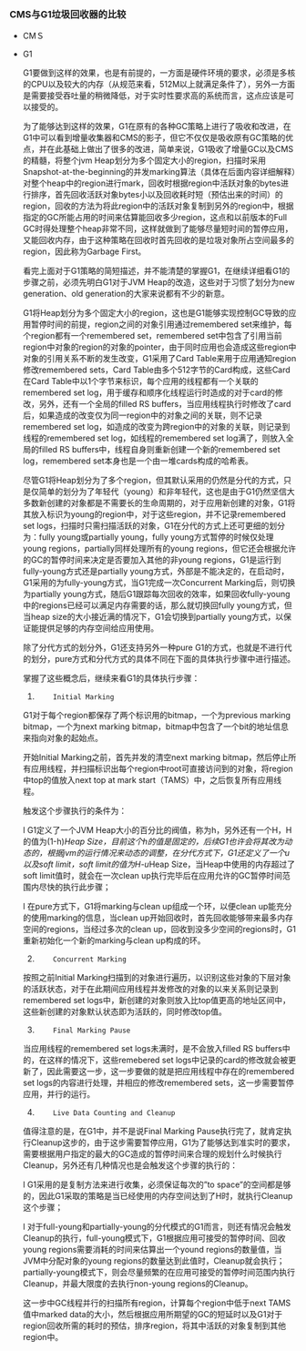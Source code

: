 ### CMS与G1垃圾回收器的比较

- CMＳ

- G1

  G1要做到这样的效果，也是有前提的，一方面是硬件环境的要求，必须是多核的CPU以及较大的内存（从规范来看，512M以上就满足条件了），另外一方面是需要接受吞吐量的稍微降低，对于实时性要求高的系统而言，这点应该是可以接受的。

  为了能够达到这样的效果，G1在原有的各种GC策略上进行了吸收和改进，在G1中可以看到增量收集器和CMS的影子，但它不仅仅是吸收原有GC策略的优点，并在此基础上做出了很多的改进，简单来说，G1吸收了增量GC以及CMS的精髓，将整个jvm Heap划分为多个固定大小的region，扫描时采用Snapshot-at-the-beginning的并发marking算法（具体在后面内容详细解释）对整个heap中的region进行mark，回收时根据region中活跃对象的bytes进行排序，首先回收活跃对象bytes小以及回收耗时短（预估出来的时间）的region，回收的方法为将此region中的活跃对象复制到另外的region中，根据指定的GC所能占用的时间来估算能回收多少region，这点和以前版本的Full GC时得处理整个heap非常不同，这样就做到了能够尽量短时间的暂停应用，又能回收内存，由于这种策略在回收时首先回收的是垃圾对象所占空间最多的region，因此称为Garbage First。

  看完上面对于G1策略的简短描述，并不能清楚的掌握G1，在继续详细看G1的步骤之前，必须先明白G1对于JVM Heap的改造，这些对于习惯了划分为new generation、old generation的大家来说都有不少的新意。

  G1将Heap划分为多个固定大小的region，这也是G1能够实现控制GC导致的应用暂停时间的前提，region之间的对象引用通过remembered set来维护，每个region都有一个remembered set，remembered set中包含了引用当前region中对象的region的对象的pointer，由于同时应用也会造成这些region中对象的引用关系不断的发生改变，G1采用了Card Table来用于应用通知region修改remembered sets，Card Table由多个512字节的Card构成，这些Card在Card Table中以1个字节来标识，每个应用的线程都有一个关联的remembered set log，用于缓存和顺序化线程运行时造成的对于card的修改，另外，还有一个全局的filled RS buffers，当应用线程执行时修改了card后，如果造成的改变仅为同一region中的对象之间的关联，则不记录remembered set log，如造成的改变为跨region中的对象的关联，则记录到线程的remembered set log，如线程的remembered set log满了，则放入全局的filled RS buffers中，线程自身则重新创建一个新的remembered set log，remembered set本身也是一个由一堆cards构成的哈希表。

  尽管G1将Heap划分为了多个region，但其默认采用的仍然是分代的方式，只是仅简单的划分为了年轻代（young）和非年轻代，这也是由于G1仍然坚信大多数新创建的对象都是不需要长的生命周期的，对于应用新创建的对象，G1将其放入标识为young的region中，对于这些region，并不记录remembered set logs，扫描时只需扫描活跃的对象，G1在分代的方式上还可更细的划分为：fully young或partially young，fully young方式暂停的时候仅处理young regions，partially同样处理所有的young regions，但它还会根据允许的GC的暂停时间来决定是否要加入其他的非young regions，G1是运行到fully-young方式还是partially young方式，外部是不能决定的，在启动时，G1采用的为fully-young方式，当G1完成一次Concurrent Marking后，则切换为partially young方式，随后G1跟踪每次回收的效率，如果回收fully-young中的regions已经可以满足内存需要的话，那么就切换回fully young方式，但当heap size的大小接近满的情况下，G1会切换到partially young方式，以保证能提供足够的内存空间给应用使用。

  除了分代方式的划分外，G1还支持另外一种pure G1的方式，也就是不进行代的划分，pure方式和分代方式的具体不同在下面的具体执行步骤中进行描述。

  掌握了这些概念后，继续来看G1的具体执行步骤：

  1.         Initial Marking

  G1对于每个region都保存了两个标识用的bitmap，一个为previous marking bitmap，一个为next marking bitmap，bitmap中包含了一个bit的地址信息来指向对象的起始点。

  开始Initial Marking之前，首先并发的清空next marking bitmap，然后停止所有应用线程，并扫描标识出每个region中root可直接访问到的对象，将region中top的值放入next top at mark start（TAMS）中，之后恢复所有应用线程。

  触发这个步骤执行的条件为：

  l  G1定义了一个JVM Heap大小的百分比的阀值，称为h，另外还有一个H，H的值为(1-h)*Heap Size，目前这个h的值是固定的，后续G1也许会将其改为动态的，根据jvm的运行情况来动态的调整，在分代方式下，G1还定义了一个u以及soft limit，soft limit的值为H-u*Heap Size，当Heap中使用的内存超过了soft limit值时，就会在一次clean up执行完毕后在应用允许的GC暂停时间范围内尽快的执行此步骤；

  l  在pure方式下，G1将marking与clean up组成一个环，以便clean up能充分的使用marking的信息，当clean up开始回收时，首先回收能够带来最多内存空间的regions，当经过多次的clean up，回收到没多少空间的regions时，G1重新初始化一个新的marking与clean up构成的环。

  2.         Concurrent Marking

  按照之前Initial Marking扫描到的对象进行遍历，以识别这些对象的下层对象的活跃状态，对于在此期间应用线程并发修改的对象的以来关系则记录到remembered set logs中，新创建的对象则放入比top值更高的地址区间中，这些新创建的对象默认状态即为活跃的，同时修改top值。

  3.         Final Marking Pause

  当应用线程的remembered set logs未满时，是不会放入filled RS buffers中的，在这样的情况下，这些remebered set logs中记录的card的修改就会被更新了，因此需要这一步，这一步要做的就是把应用线程中存在的remembered set logs的内容进行处理，并相应的修改remembered sets，这一步需要暂停应用，并行的运行。

  4.         Live Data Counting and Cleanup

  值得注意的是，在G1中，并不是说Final Marking Pause执行完了，就肯定执行Cleanup这步的，由于这步需要暂停应用，G1为了能够达到准实时的要求，需要根据用户指定的最大的GC造成的暂停时间来合理的规划什么时候执行Cleanup，另外还有几种情况也是会触发这个步骤的执行的：

  l  G1采用的是复制方法来进行收集，必须保证每次的”to space”的空间都是够的，因此G1采取的策略是当已经使用的内存空间达到了H时，就执行Cleanup这个步骤；

  l  对于full-young和partially-young的分代模式的G1而言，则还有情况会触发Cleanup的执行，full-young模式下，G1根据应用可接受的暂停时间、回收young regions需要消耗的时间来估算出一个yound regions的数量值，当JVM中分配对象的young regions的数量达到此值时，Cleanup就会执行；partially-young模式下，则会尽量频繁的在应用可接受的暂停时间范围内执行Cleanup，并最大限度的去执行non-young regions的Cleanup。

  这一步中GC线程并行的扫描所有region，计算每个region中低于next TAMS值中marked data的大小，然后根据应用所期望的GC的短延时以及G1对于region回收所需的耗时的预估，排序region，将其中活跃的对象复制到其他region中。